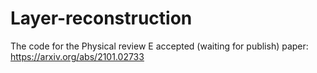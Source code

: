 # Layer-reconstruction

The code for the Physical review E accepted (waiting for publish) paper: https://arxiv.org/abs/2101.02733
